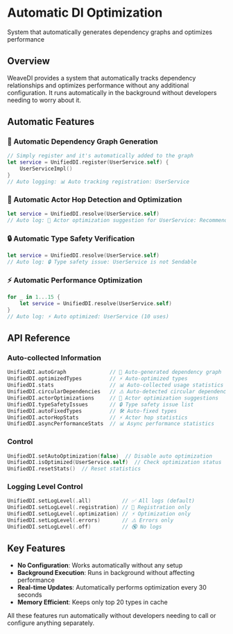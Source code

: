# Automatic DI Optimization

System that automatically generates dependency graphs and optimizes performance

## Overview

WeaveDI provides a system that automatically tracks dependency relationships and optimizes performance without any additional configuration. It runs automatically in the background without developers needing to worry about it.

## Automatic Features

### 🔄 Automatic Dependency Graph Generation

```swift
// Simply register and it's automatically added to the graph
let service = UnifiedDI.register(UserService.self) {
    UserServiceImpl()
}
// Auto logging: 📊 Auto tracking registration: UserService
```

### 🎯 Automatic Actor Hop Detection and Optimization

```swift
let service = UnifiedDI.resolve(UserService.self)
// Auto log: 🎯 Actor optimization suggestion for UserService: Recommend moving to MainActor (hops: 12, avg: 85.3ms)
```

### 🔒 Automatic Type Safety Verification

```swift
let service = UnifiedDI.resolve(UserService.self)
// Auto log: 🔒 Type safety issue: UserService is not Sendable
```

### ⚡ Automatic Performance Optimization

```swift
for _ in 1...15 {
    let service = UnifiedDI.resolve(UserService.self)
}
// Auto log: ⚡ Auto optimized: UserService (10 uses)
```

## API Reference

### Auto-collected Information

```swift
UnifiedDI.autoGraph              // 🔄 Auto-generated dependency graph
UnifiedDI.optimizedTypes         // ⚡ Auto-optimized types
UnifiedDI.stats                  // 📊 Auto-collected usage statistics
UnifiedDI.circularDependencies   // ⚠️ Auto-detected circular dependencies
UnifiedDI.actorOptimizations     // 🎯 Actor optimization suggestions
UnifiedDI.typeSafetyIssues       // 🔒 Type safety issue list
UnifiedDI.autoFixedTypes         // 🛠️ Auto-fixed types
UnifiedDI.actorHopStats          // ⚡ Actor hop statistics
UnifiedDI.asyncPerformanceStats  // 📊 Async performance statistics
```

### Control

```swift
UnifiedDI.setAutoOptimization(false)  // Disable auto optimization
UnifiedDI.isOptimized(UserService.self)  // Check optimization status
UnifiedDI.resetStats()  // Reset statistics
```

### Logging Level Control

```swift
UnifiedDI.setLogLevel(.all)          // ✅ All logs (default)
UnifiedDI.setLogLevel(.registration) // 📝 Registration only
UnifiedDI.setLogLevel(.optimization) // ⚡ Optimization only
UnifiedDI.setLogLevel(.errors)       // ⚠️ Errors only
UnifiedDI.setLogLevel(.off)          // 🔇 No logs
```

## Key Features

- **No Configuration**: Works automatically without any setup
- **Background Execution**: Runs in background without affecting performance
- **Real-time Updates**: Automatically performs optimization every 30 seconds
- **Memory Efficient**: Keeps only top 20 types in cache

All these features run automatically without developers needing to call or configure anything separately.